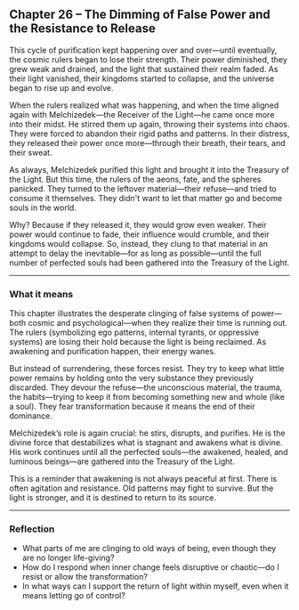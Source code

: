 ## Chapter 26 – The Dimming of False Power and the Resistance to Release

This cycle of purification kept happening over and over—until eventually, the cosmic rulers began to lose their strength. Their power diminished, they grew weak and drained, and the light that sustained their realm faded. As their light vanished, their kingdoms started to collapse, and the universe began to rise up and evolve.

When the rulers realized what was happening, and when the time aligned again with Melchizedek—the Receiver of the Light—he came once more into their midst. He stirred them up again, throwing their systems into chaos. They were forced to abandon their rigid paths and patterns. In their distress, they released their power once more—through their breath, their tears, and their sweat.

As always, Melchizedek purified this light and brought it into the Treasury of the Light. But this time, the rulers of the aeons, fate, and the spheres panicked. They turned to the leftover material—their refuse—and tried to consume it themselves. They didn't want to let that matter go and become souls in the world.

Why? Because if they released it, they would grow even weaker. Their power would continue to fade, their influence would crumble, and their kingdoms would collapse. So, instead, they clung to that material in an attempt to delay the inevitable—for as long as possible—until the full number of perfected souls had been gathered into the Treasury of the Light.

---

### What it means

This chapter illustrates the desperate clinging of false systems of power—both cosmic and psychological—when they realize their time is running out. The rulers (symbolizing ego patterns, internal tyrants, or oppressive systems) are losing their hold because the light is being reclaimed. As awakening and purification happen, their energy wanes.

But instead of surrendering, these forces resist. They try to keep what little power remains by holding onto the very substance they previously discarded. They devour the refuse—the unconscious material, the trauma, the habits—trying to keep it from becoming something new and whole (like a soul). They fear transformation because it means the end of their dominance.

Melchizedek’s role is again crucial: he stirs, disrupts, and purifies. He is the divine force that destabilizes what is stagnant and awakens what is divine. His work continues until all the perfected souls—the awakened, healed, and luminous beings—are gathered into the Treasury of the Light.

This is a reminder that awakening is not always peaceful at first. There is often agitation and resistance. Old patterns may fight to survive. But the light is stronger, and it is destined to return to its source.

---

### Reflection

* What parts of me are clinging to old ways of being, even though they are no longer life-giving?
* How do I respond when inner change feels disruptive or chaotic—do I resist or allow the transformation?
* In what ways can I support the return of light within myself, even when it means letting go of control?

